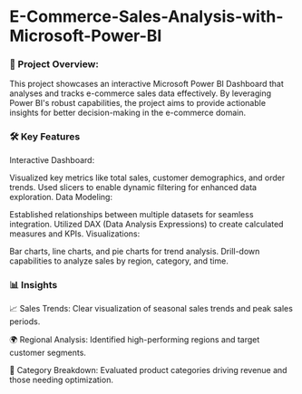 # E-Commerce-Sales-Analysis-with-Microsoft-Power-BI

### 🚀 Project Overview:
This project showcases an interactive Microsoft Power BI Dashboard that analyses and tracks e-commerce sales data effectively. By leveraging Power BI's robust capabilities, the project aims to provide actionable insights for better decision-making in the e-commerce domain.



### 🛠️ Key Features
Interactive Dashboard:

Visualized key metrics like total sales, customer demographics, and order trends.
Used slicers to enable dynamic filtering for enhanced data exploration.
Data Modeling:

Established relationships between multiple datasets for seamless integration.
Utilized DAX (Data Analysis Expressions) to create calculated measures and KPIs.
Visualizations:

Bar charts, line charts, and pie charts for trend analysis.
Drill-down capabilities to analyze sales by region, category, and time.



### 📊 Insights
📈 Sales Trends: Clear visualization of seasonal sales trends and peak sales periods.

🌍 Regional Analysis: Identified high-performing regions and target customer segments.

🛒 Category Breakdown: Evaluated product categories driving revenue and those needing optimization.
